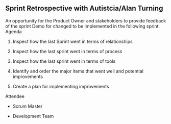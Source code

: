 ## Sprint Retrospective with Autistcia/Alan Turning


 
An opportunity for the Product Owner and stakeholders to provide feedback of the sprint Demo for changed to be implemented in the following sprint.
Agenda


 
1.	Inspect how the last Sprint went in terms of relationships


 
2.	Inspect how the last sprint went in terms of process


 
3.	Inspect how the last sprint went in terms of tools


 
4.	Identify and order the major items that went well and potential improvements


 
5.	Create a plan for implementing improvements 


 



 
Attendee


 



 
* Scrum Master


 
* Development Team


 
